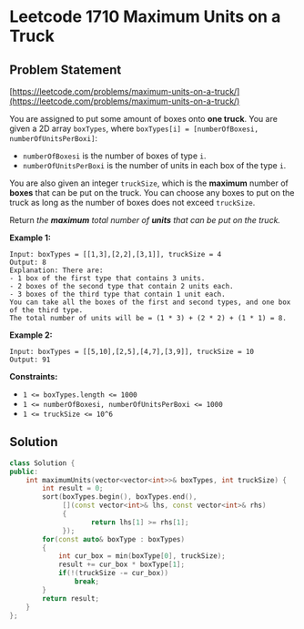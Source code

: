 # Leetcode 1710 Maximum Units on a Truck

## Problem Statement

[https://leetcode.com/problems/maximum-units-on-a-truck/](https://leetcode.com/problems/maximum-units-on-a-truck/)

You are assigned to put some amount of boxes onto **one truck**. You are given a 2D array `boxTypes`, where `boxTypes[i] = [numberOfBoxesi, numberOfUnitsPerBoxi]`:

* `numberOfBoxesi` is the number of boxes of type `i`.
* `numberOfUnitsPerBoxi` is the number of units in each box of the type `i`.

You are also given an integer `truckSize`, which is the **maximum** number of **boxes** that can be put on the truck. You can choose any boxes to put on the truck as long as the number of boxes does not exceed `truckSize`.

Return _the **maximum** total number of **units** that can be put on the truck._

**Example 1:**

```text
Input: boxTypes = [[1,3],[2,2],[3,1]], truckSize = 4
Output: 8
Explanation: There are:
- 1 box of the first type that contains 3 units.
- 2 boxes of the second type that contain 2 units each.
- 3 boxes of the third type that contain 1 unit each.
You can take all the boxes of the first and second types, and one box of the third type.
The total number of units will be = (1 * 3) + (2 * 2) + (1 * 1) = 8.
```

**Example 2:**

```text
Input: boxTypes = [[5,10],[2,5],[4,7],[3,9]], truckSize = 10
Output: 91
```

**Constraints:**

* `1 <= boxTypes.length <= 1000`
* `1 <= numberOfBoxesi, numberOfUnitsPerBoxi <= 1000`
* `1 <= truckSize <= 10^6`

## Solution

```cpp
class Solution {
public:
    int maximumUnits(vector<vector<int>>& boxTypes, int truckSize) {
        int result = 0;
        sort(boxTypes.begin(), boxTypes.end(), 
             [](const vector<int>& lhs, const vector<int>& rhs) 
             {
                    return lhs[1] >= rhs[1];
             });
        for(const auto& boxType : boxTypes)
        {
            int cur_box = min(boxType[0], truckSize);
            result += cur_box * boxType[1];
            if(!(truckSize -= cur_box))
                break;
        }
        return result;
    }
};
```

